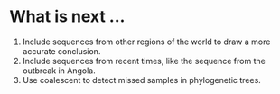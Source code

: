 # What is next ...
1. Include sequences from other regions of the world to draw a more accurate conclusion.
2. Include sequences from recent times, like the sequence from the outbreak in Angola.
3. Use coalescent to detect missed samples in phylogenetic trees.
